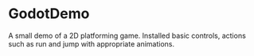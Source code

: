 # GodotDemo
A small demo of a 2D platforming game. Installed basic controls, actions such as run and jump with appropriate animations. 
